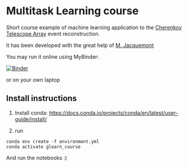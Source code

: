 # Multitask Learning course

Short course example of machine learning application to the [Cherenkov Telescope Array](https://www.cta-observatory.org/) event reconstruction.

It has been developed with the great help of [M. Jacquemont](https://github.com/mikael10j)

You may run it online using MyBinder:

[![Binder](https://mybinder.org/badge_logo.svg)](https://mybinder.org/v2/gh/vuillaut/cta_mtl_course.git/HEAD)

or on your own laptop

## Install instructions


1. Install conda:
https://docs.conda.io/projects/conda/en/latest/user-guide/install/

2. run
```
conda env create -f environment.yml
conda activate glearn_course
```

And run the notebooks :)
